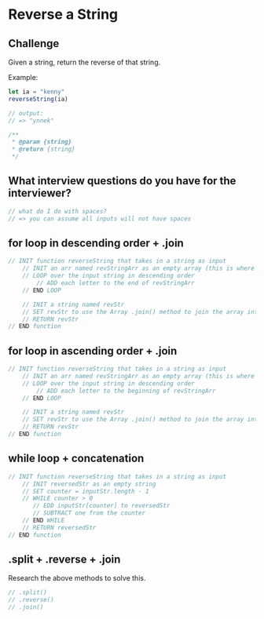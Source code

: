 # Reverse a String

## Challenge
Given a string, return the reverse of that string. 

Example: 

```javascript
let ia = "kenny"
reverseString(ia)

// output:
// => "ynnek"
```

```javascript
/**
 * @param {string}
 * @return {string}
 */
```

## What interview questions do you have for the interviewer?

```javascript
// what do I do with spaces?
// => you can assume all inputs will not have spaces

```

## for loop in descending order + .join

```javascript
// INIT function reverseString that takes in a string as input
    // INIT an arr named revStringArr as an empty array (this is where I would put the word in reverse)
    // LOOP over the input string in descending order
        // ADD each letter to the end of revStringArr
    // END LOOP

    // INIT a string named revStr
    // SET revStr to use the Array .join() method to join the array into a single string
    // RETURN revStr
// END function
```


## for loop in ascending order + .join

```javascript
// INIT function reverseString that takes in a string as input
    // INIT an arr named revStringArr as an empty array (this is where I would put the word in reverse)
    // LOOP over the input string in descending order
        // ADD each letter to the beginning of revStringArr
    // END LOOP

    // INIT a string named revStr
    // SET revStr to use the Array .join() method to join the array into a single string
    // RETURN revStr
// END function
```

## while loop + concatenation

```javascript
// INIT function reverseString that takes in a string as input
    // INIT reversedStr as an empty string
    // SET counter = inputStr.length - 1
    // WHILE counter > 0
       // EDD inputStr[counter] to reversedStr
       // SUBTRACT one from the counter
    // END WHILE
    // RETURN reversedStr
// END function
```

## .split + .reverse + .join
Research the above methods to solve this.

```javascript
// .split()
// .reverse()
// .join()

```
